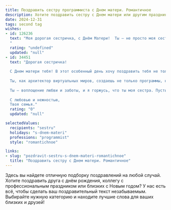 ```yaml
---
title: Поздравить сестру программиста с Днем матери. Романтичное
description: Хотите поздравить сестру с Днем матери или другим праздником? Наш ИИ создаст незабываемое поздравление, а вы обязательно выделитесь среди других.  
date: 2024-12-31
tags: second tag
wishes:
- id: 126236
  text: "Моя дорогая сестричка, с Днём Матери!  Ты – не просто моя сестра, ты – волшебница, которая умеет творить чудеса из кода и создавать уют и тепло в нашей семье. Твоя любовь, словно самый изящный алгоритм, пронизывает всё вокруг, делая нашу жизнь прекрасной и гармоничной.  Пусть твой день будет полон света, радости и нежности, а твое сердце – переполняется счастьем от любви твоих близких.  Я тебя очень люблю!
  "
  rating: "undefined"
  updated: "null"
- id: 34451
  text: "Дорогая сестричка!
  
  С Днем матери тебя! В этот особенный день хочу поздравить тебя не только как маму, но и как удивительного человека, программиста, творца, который с лёгкостью вплетает код в жизнь и наполняет её светом.
  
  Ты, как архитектор виртуальных миров, создаешь не только программы, но и уют в нашем доме, делая каждый миг особенным. Пусть алгоритмы радости и счастья всегда работают без сбоев, а каждый день дарит новые идеи и вдохновение.
  
  Ты — воплощение любви и заботы, и я горжусь, что ты моя сестра. Пусть в твоём сердце всегда живёт гармония, а в жизни сбываются самые заветные мечты.
  
  С любовью и нежностью,
  Твоя семья."
  rating: "0"
  updated: "null"

selectedValues:
  recipients: "sestru"
  holidays: "s-dnem-materi"
  professions: "programmist"
  style: "romantichnoe"

links:
- slug: "pozdravit-sestru-s-dnem-materi-romantichnoe"
  title: "Поздравить сестру с Днем матери. Романтичное"
---
```


Здесь вы найдете отличную подборку поздравлений на любой случай. 
Хотите поздравить друга с днём рождения, коллегу с профессиональным праздником или близких с Новым годом? У нас есть всё, чтобы сделать ваш поздравительный текст незабываемым. Выбирайте нужную категорию и находите лучшие слова для ваших близких и друзей!
